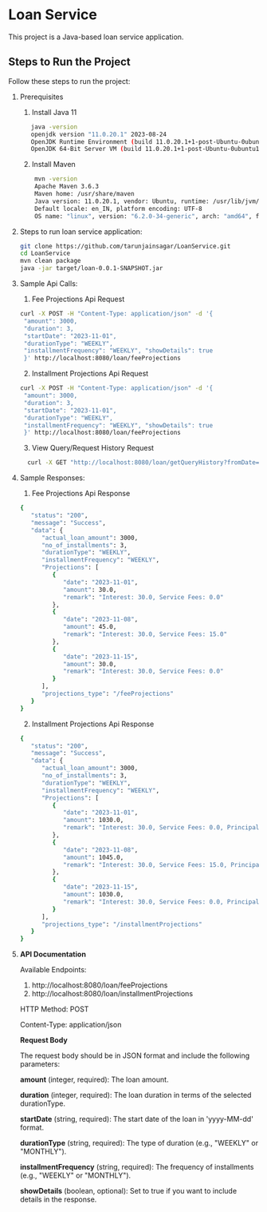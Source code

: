 # Loan Service

This project is a Java-based loan service application.

## Steps to Run the Project

Follow these steps to run the project:

1. Prerequisites 
   1. Install Java 11
   ```bash
      java -version   
      openjdk version "11.0.20.1" 2023-08-24
      OpenJDK Runtime Environment (build 11.0.20.1+1-post-Ubuntu-0ubuntu122.04)
      OpenJDK 64-Bit Server VM (build 11.0.20.1+1-post-Ubuntu-0ubuntu122.04, mixed mode, sharing)
    ```
   2. Install Maven
    ```bash
        mvn -version
        Apache Maven 3.6.3
        Maven home: /usr/share/maven
        Java version: 11.0.20.1, vendor: Ubuntu, runtime: /usr/lib/jvm/java-11-openjdk-amd64
        Default locale: en_IN, platform encoding: UTF-8
        OS name: "linux", version: "6.2.0-34-generic", arch: "amd64", family: "unix"
    ```
   
2. Steps to run loan service application:

   ```bash
   git clone https://github.com/tarunjainsagar/LoanService.git
   cd LoanService
   mvn clean package
   java -jar target/loan-0.0.1-SNAPSHOT.jar
    ```
   
3. Sample Api Calls:
   1. Fee Projections Api Request
   ```bash
   curl -X POST -H "Content-Type: application/json" -d '{
    "amount": 3000,
    "duration": 3,
    "startDate": "2023-11-01",
    "durationType": "WEEKLY",
    "installmentFrequency": "WEEKLY", "showDetails": true
    }' http://localhost:8080/loan/feeProjections
   ```
   2. Installment Projections Api Request
   ```bash
   curl -X POST -H "Content-Type: application/json" -d '{
    "amount": 3000,
    "duration": 3,
    "startDate": "2023-11-01",
    "durationType": "WEEKLY",
    "installmentFrequency": "WEEKLY", "showDetails": true
    }' http://localhost:8080/loan/feeProjections
   ```
    3. View Query/Request History Request
   ```bash
     curl -X GET "http://localhost:8080/loan/getQueryHistory?fromDate=2023-10-18&toDate=2023-10-18"
    ```
   
4. Sample Responses:
   1. Fee Projections Api Response
   ```bash
   {
      "status": "200",
      "message": "Success",
      "data": {
         "actual_loan_amount": 3000,
         "no_of_installments": 3,
         "durationType": "WEEKLY",
         "installmentFrequency": "WEEKLY",
         "Projections": [
            {
               "date": "2023-11-01",
               "amount": 30.0,
               "remark": "Interest: 30.0, Service Fees: 0.0"
            },
            {
               "date": "2023-11-08",
               "amount": 45.0,
               "remark": "Interest: 30.0, Service Fees: 15.0"
            },
            {
               "date": "2023-11-15",
               "amount": 30.0,
               "remark": "Interest: 30.0, Service Fees: 0.0"
            }
         ],
         "projections_type": "/feeProjections"
      }
   }
   ```
   2. Installment Projections Api Response
   ```bash
   {
      "status": "200",
      "message": "Success",
      "data": {
         "actual_loan_amount": 3000,
         "no_of_installments": 3,
         "durationType": "WEEKLY",
         "installmentFrequency": "WEEKLY",
         "Projections": [
            {
               "date": "2023-11-01",
               "amount": 1030.0,
               "remark": "Interest: 30.0, Service Fees: 0.0, Principal Installment: 1000"
            },
            {
               "date": "2023-11-08",
               "amount": 1045.0,
               "remark": "Interest: 30.0, Service Fees: 15.0, Principal Installment: 1000"
            },
            {
               "date": "2023-11-15",
               "amount": 1030.0,
               "remark": "Interest: 30.0, Service Fees: 0.0, Principal Installment: 1000"
            }
         ],
         "projections_type": "/installmentProjections"
      }
   }
   ```
5. **API Documentation**
  
   Available Endpoints: 
   1. http://localhost:8080/loan/feeProjections
   1. http://localhost:8080/loan/installmentProjections

   HTTP Method: POST

   Content-Type: application/json

   **Request Body**

   The request body should be in JSON format and include the following parameters:

   **amount** (integer, required): The loan amount.

   **duration** (integer, required): The loan duration in terms of the selected durationType.
   
   **startDate** (string, required): The start date of the loan in 'yyyy-MM-dd' format.
   
   **durationType** (string, required): The type of duration (e.g., "WEEKLY" or "MONTHLY").
   
   **installmentFrequency** (string, required): The frequency of installments (e.g., "WEEKLY" or "MONTHLY").
   
   **showDetails** (boolean, optional): Set to true if you want to include details in the response.